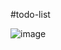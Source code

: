 #todo-list

![image](https://github.com/JapnoorHere/todo-list/assets/109523523/0468c08d-1be8-4c15-9181-32248dcfaecd)

 
 
